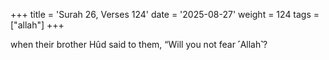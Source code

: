 +++
title = 'Surah 26, Verses 124'
date = '2025-08-27'
weight = 124
tags = ["allah"]
+++

when their brother Hûd said to them, “Will you not fear ˹Allah˺?